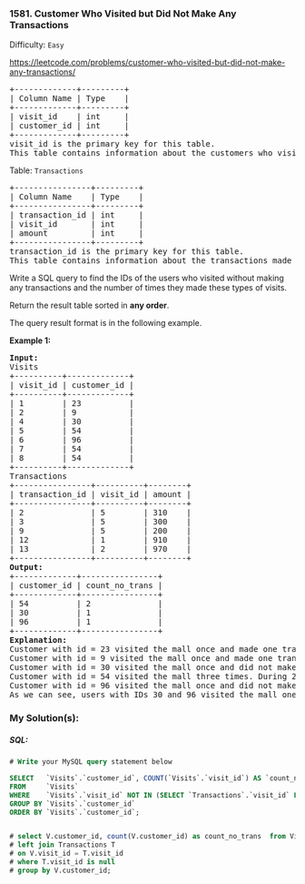 ### 1581. Customer Who Visited but Did Not Make Any Transactions

Difficulty: `Easy`

https://leetcode.com/problems/customer-who-visited-but-did-not-make-any-transactions/


<pre>+-------------+---------+
| Column Name | Type    |
+-------------+---------+
| visit_id    | int     |
| customer_id | int     |
+-------------+---------+
visit_id is the primary key for this table.
This table contains information about the customers who visited the mall.
</pre>
<p>Table: <code>Transactions</code></p>
<pre>+----------------+---------+
| Column Name    | Type    |
+----------------+---------+
| transaction_id | int     |
| visit_id       | int     |
| amount         | int     |
+----------------+---------+
transaction_id is the primary key for this table.
This table contains information about the transactions made during the visit_id.
</pre>
<p>Write a&nbsp;SQL query to find the IDs of the users who visited without making any transactions and the number of times they made these types of visits.</p>
<p>Return the result table sorted in <strong>any order</strong>.</p>
<p>The query result format is in the following example.</p>
<p><strong class="example">Example 1:</strong></p>
<pre><strong>Input:</strong> 
Visits
+----------+-------------+
| visit_id | customer_id |
+----------+-------------+
| 1        | 23          |
| 2        | 9           |
| 4        | 30          |
| 5        | 54          |
| 6        | 96          |
| 7        | 54          |
| 8        | 54          |
+----------+-------------+
Transactions
+----------------+----------+--------+
| transaction_id | visit_id | amount |
+----------------+----------+--------+
| 2              | 5        | 310    |
| 3              | 5        | 300    |
| 9              | 5        | 200    |
| 12             | 1        | 910    |
| 13             | 2        | 970    |
+----------------+----------+--------+
<strong>Output:</strong> 
+-------------+----------------+
| customer_id | count_no_trans |
+-------------+----------------+
| 54          | 2              |
| 30          | 1              |
| 96          | 1              |
+-------------+----------------+
<strong>Explanation:</strong> 
Customer with id = 23 visited the mall once and made one transaction during the visit with id = 12.
Customer with id = 9 visited the mall once and made one transaction during the visit with id = 13.
Customer with id = 30 visited the mall once and did not make any transactions.
Customer with id = 54 visited the mall three times. During 2 visits they did not make any transactions, and during one visit they made 3 transactions.
Customer with id = 96 visited the mall once and did not make any transactions.
As we can see, users with IDs 30 and 96 visited the mall one time without making any transactions. Also, user 54 visited the mall twice and did not make any transactions.
</pre>

### My Solution(s):

##### SQL:

```sql
# Write your MySQL query statement below

SELECT   `Visits`.`customer_id`, COUNT(`Visits`.`visit_id`) AS `count_no_trans` 
FROM     `Visits`
WHERE    `Visits`.`visit_id` NOT IN (SELECT `Transactions`.`visit_id` FROM `Transactions`)
GROUP BY `Visits`.`customer_id`
ORDER BY `Visits`.`customer_id`;


# select V.customer_id, count(V.customer_id) as count_no_trans  from Visits V
# left join Transactions T 
# on V.visit_id = T.visit_id 
# where T.visit_id is null
# group by V.customer_id;
```
